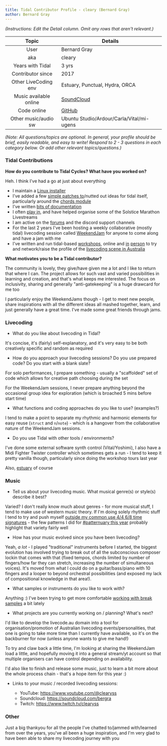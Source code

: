 ```yaml
---
title: Tidal Contributor Profile - cleary (Bernard Gray)
author: Bernard Gray
---
```


*(Instructions: Edit the Detail column. Omit any rows that aren't relevant.)*

| Topic     | Details    |
| :--------: | ---------- |
| User   | Bernard Gray |
| aka    | cleary |
| Years with Tidal | 3  yrs |
| Contributor since | 2017 |
| Other LiveCoding env | Estuary, Punctual, Hydra, ORCA |
| Music available online | [SoundCloud](https://soundcloud.com/bergra) |
| Code online | [GitHub](https://github.com/cleary/livecode/) |
| Other music/audio sw | Ubuntu Studio/Ardour/Carla/Vital/mi-ugens|

*(Note: All questions/topics are optional. In general, your profile should be brief, easily readable, and easy to write! Respond to 2 - 3 questions in each category below. Or add other relevant topics/questions.)*

### Tidal Contributions
**How do you contribute to Tidal Cycles? What have you worked on?**

Heh. I think I've had a go at just about everything

- I maintain a [Linux installer](https://github.com/cleary/ansible-tidalcycles)
- I've added a few [simple patches to](https://github.com/tidalcycles/Tidal/commits?author=cleary)/nutted out ideas for tidal itself, particularly around the [chords module](https://club.tidalcycles.org/t/rfc-working-on-making-chord-naming-chordlist-more-consistent/2717)
- I've written [bits of documentation](https://github.com/tidalcycles/tidal-doc/commits?author=cleary)
- I often [play in](https://youtube.com/playlist?list=PLt8O3WdGnQjdg8PPpRgsw4w9bSmX5JY7b), and have helped organise some of the Solstice Marathon Livestreams
- I am active on the [forums](https://club.tidalcycles.org/u/cleary/summary) and the discord support channels
- For the last 2 years I've been hosting a weekly collaborative (mostly tidal) livecoding session called [WeekendJam](https://youtube.com/playlist?list=PLt8O3WdGnQjfCNVBK2O0W0_nwiSgWIoFR) for anyone to come along and have a jam with me
- I've written and run tidal-based [workshops](https://decoded.livecode.au), online and [in](https://allevents.in/griffith/decoded-%E2%80%94%E2%80%94-an-artistic-livecoding-workshop/200022125384118) [person](https://infrequency.au/) to try and network/raise the profile of the [livecoding scene in Australia](http://www.ozchi.org/2022/creativity.html)


**What motivates you to be a Tidal contributor?**

The community is lovely, they give/have given me a lot and I like to return that where I can. The project allows for such vast and varied possibilities in learning and creation, and that's what keeps me interested. The focus on inclusivity, sharing and generally "anti-gatekeeping" is a huge drawcard for me too

I particularly enjoy the WeekendJams though - I get to meet new people, share inspirations with all the different ideas all mashed together, learn, and just generally have a great time. I've made some great friends through jams.

### Livecoding
- What do you like about livecoding in Tidal?

It's concise, it's (fairly) self-explanatory, and it's very easy to be both creatively specific and random as required

- How do you approach your livecoding sessions? Do you use prepared code? Do you start with a blank slate?

For solo performances, I prepare something - usually a "scaffolded" set of code which allows for creative path choosing during the set

For the WeekendJam sessions, I never prepare anything beyond the occasional group idea for exploration (which is broached 5 mins before start time)

- What functions and coding approaches do you like to use? (examples?)

I tend to make a point to separate my rhythmic and harmonic elements for easy reuse (`struct` and `n`/`note`) - which is a hangover from the collaborative nature of the WeekendJam sessions.

- Do you use Tidal with other tools / environments?

I've done some external software synth control (Vital/Yoshimi), I also have a Midi Fighter Twister controller which sometimes gets a run - I tend to keep it pretty vanilla though, particularly since doing the workshop tours last year

Also, [estuary](https://estuary.mcmaster.ca) of course

### Music
- Tell us about your livecoding music. What musical genre(s) or style(s) describe it best?

Varied? I don't really know much about genres - for more musical stuff, I tend to make use of western music theory. If I'm doing solely rhythmic stuff I tend to try and push myself [outside my common use 4/4 6/8 time signatures](https://youtu.be/to1_4id_oyc) - the few patterns I did for [#patternuary this year](https://youtube.com/playlist?list=PLt8O3WdGnQjdh9SJqIQeku8u9g1acI5Y5) probably highlight that variety fairly well

- How has your music evolved since you have been livecoding?

Yeah, _a lot_ - I played "traditional" instruments before I started, the biggest evolution has involved trying to break out of all the subconscious composer lockin that comes with that (fixed tempos, chords limited by number of fingers/how far they can stretch, increasing the number of simultaneous voices). It's moved from what I could do on a guitar/bass/piano with 10 fingers and a looper to beyond orchestral possibilities (and exposed my lack of compositional knowledge in that area!).

- What samples or instruments do you like to work with?

Anything :) I've been trying to get more comfortable [working with break samples](https://youtu.be/JsZPN3yqu2s) a bit lately

- What projects are you currently working on / planning? What's next?

I'd like to develop the livecode.au domain into a tool for organisation/promotion of Australian livecoding events/personalities, that one is going to take more time than I currently have available, so it's on the backburner for now (unless anyone wants to give me hand!)

To try and claw back a little time, I'm looking at sharing the WeekendJam load a little, and hopefully moving it into a general stream/yt account so that multiple organisers can have control depending on availability.

I'd also like to finish and release some music, just to learn a bit more about the whole process chain - that's a hope item for this year :)

- Links to your music / recorded livecoding sessions:

    - YouTube: https://www.youtube.com/@clearyss
    - Soundcloud: https://soundcloud.com/bergra
    - Twitch: https://www.twitch.tv/clearyss

### Other

Just a big thankyou for all the people I've chatted to/jammed with/learned from over the years, you've all been a huge inspiration, and I'm very glad to have been able to share my livecoding journey with you

